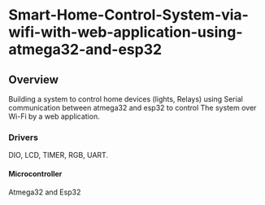 # Smart-Home-Control-System-via-wifi-with-web-application-using-atmega32-and-esp32
## Overview
Building a system to control home devices (lights, Relays) using Serial communication between atmega32 and esp32 to control
The system over Wi-Fi by a web application.
### Drivers
 DIO, LCD, TIMER, RGB, UART.
 #### Microcontroller
 Atmega32 and Esp32
